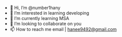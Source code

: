 - 👋 Hi, I’m @number1hany
- 👀 I’m interested in learning developing
- 🌱 I’m currently learning MSA
- 💞️ I’m looking to collaborate on you
- 📫 How to reach me email | hanee9492@gmail.com

<!---
number1hany/number1hany is a ✨ special ✨ repository because its `README.md` (this file) appears on your GitHub profile.
You can click the Preview link to take a look at your changes.
--->
